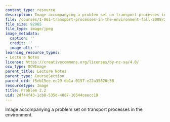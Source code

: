 ```yaml
---
content_type: resource
description: Image accompanying a problem set on transport processes in the environment.
file: /courses/1-061-transport-processes-in-the-environment-fall-2008/2df44f431cb8535d408716544ceecc19_Prob2.jpg
file_size: 92965
file_type: image/jpeg
image_metadata:
  caption: ''
  credit: ''
  image-alt: ''
learning_resource_types:
- Lecture Notes
license: https://creativecommons.org/licenses/by-nc-sa/4.0/
ocw_type: OCWImage
parent_title: Lecture Notes
parent_type: CourseSection
parent_uid: f5eb15ee-ec29-db1a-0157-e22a35620c38
resourcetype: Image
title: Problem 2.2
uid: 2df44f43-1cb8-535d-4087-16544ceecc19
---
```

Image accompanying a problem set on transport processes in the environment.